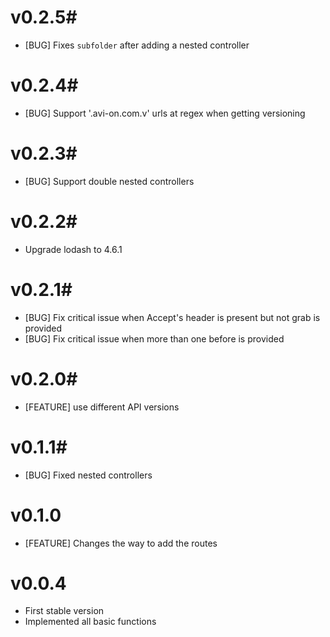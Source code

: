 # v0.2.5#
- [BUG] Fixes `subfolder` after adding a nested controller

# v0.2.4#
- [BUG] Support '.avi-on.com.v' urls at regex when getting versioning

# v0.2.3#
- [BUG] Support double nested controllers

# v0.2.2#
- Upgrade lodash to 4.6.1

# v0.2.1#
- [BUG] Fix critical issue when Accept's header is present but not grab is provided
- [BUG] Fix critical issue when more than one before is provided

# v0.2.0#
- [FEATURE] use different API versions

# v0.1.1#
- [BUG] Fixed nested controllers

# v0.1.0 #
- [FEATURE] Changes the way to add the routes

# v0.0.4 #
- First stable version
- Implemented all basic functions
